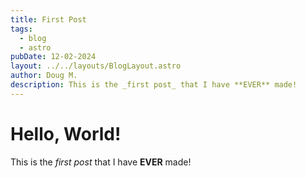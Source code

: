 ```yaml
---
title: First Post
tags:
  - blog
  - astro
pubDate: 12-02-2024
layout: ../../layouts/BlogLayout.astro
author: Doug M.
description: This is the _first post_ that I have **EVER** made!
---
```


# Hello, World!

This is the _first post_ that I have **EVER** made!
